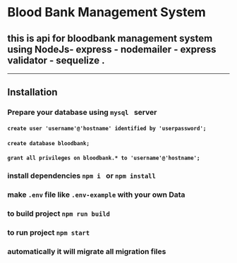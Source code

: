 # Blood Bank Management System

## this is api for bloodbank management system using NodeJs- express - nodemailer - express validator - sequelize .

---

## Installation

### <strong>Prepare your database using `mysql ` server</strong>

#### `create user 'username'@'hostname' identified by 'userpassword';`

#### `create database bloodbank;`

#### `grant all privileges on bloodbank.* to 'username'@'hostname';`

### install dependencies `npm i ` or `npm install`

### make `.env` file like `.env-example` with your own Data

### to build project `npm run build`

### to run project `npm start`

### automatically it will migrate all migration files
